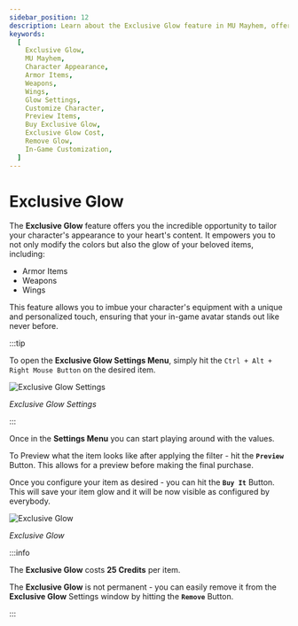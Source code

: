 ```yaml
---
sidebar_position: 12
description: Learn about the Exclusive Glow feature in MU Mayhem, offering the opportunity to customize your character's appearance by modifying colors and glows of armor items, weapons, and wings. Discover how to access the Exclusive Glow Settings Menu, preview configurations, and apply unique glows to your in-game items.
keywords:
  [
    Exclusive Glow,
    MU Mayhem,
    Character Appearance,
    Armor Items,
    Weapons,
    Wings,
    Glow Settings,
    Customize Character,
    Preview Items,
    Buy Exclusive Glow,
    Exclusive Glow Cost,
    Remove Glow,
    In-Game Customization,
  ]
---
```


# Exclusive Glow

The **Exclusive Glow** feature offers you the incredible opportunity to tailor your character's appearance to your heart's content. It empowers you to not only modify the colors but also the glow of your beloved items, including:

- Armor Items
- Weapons
- Wings

This feature allows you to imbue your character's equipment with a unique and personalized touch, ensuring that your in-game avatar stands out like never before.

:::tip

To open the **Exclusive Glow Settings Menu**, simply hit the `Ctrl + Alt + Right Mouse Button` on the desired item.

![Exclusive Glow Settings](/img/client-features/exclusive-glow.jpg)

_Exclusive Glow Settings_

:::

Once in the **Settings Menu** you can start playing around with the values.

To Preview what the item looks like after applying the filter - hit the **`Preview`** Button. This allows for a preview before making the final purchase.

Once you configure your item as desired - you can hit the **`Buy It`** Button. This will save your item glow and it will be now visible as configured by everybody.

![Exclusive Glow](/img/client-features/exclusive-glow-2.jpg)

_Exclusive Glow_

:::info

The **Exclusive Glow** costs **25 Credits** per item.

The **Exclusive Glow** is not permanent - you can easily remove it from the **Exclusive Glow** Settings window by hitting the **`Remove`** Button.

:::

